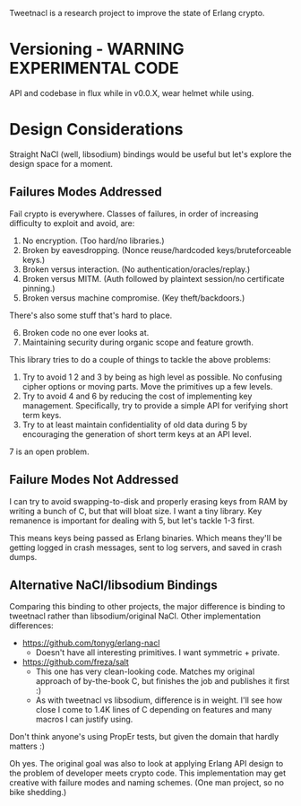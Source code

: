 Tweetnacl is a research project to improve the state of Erlang crypto.


# Versioning - WARNING EXPERIMENTAL CODE

API and codebase in flux while in v0.0.X, wear helmet while using.


# Design Considerations

Straight NaCl (well, libsodium) bindings would be useful but let's explore the design space for a moment.

## Failures Modes Addressed

Fail crypto is everywhere. Classes of failures, in order of increasing difficulty to exploit and avoid, are:

1. No encryption. (Too hard/no libraries.)
2. Broken by eavesdropping. (Nonce reuse/hardcoded keys/bruteforceable keys.)
3. Broken versus interaction. (No authentication/oracles/replay.)
4. Broken versus MITM. (Auth followed by plaintext session/no certificate pinning.)
5. Broken versus machine compromise. (Key theft/backdoors.)

There's also some stuff that's hard to place.

6. Broken code no one ever looks at.
7. Maintaining security during organic scope and feature growth.

This library tries to do a couple of things to tackle the above problems:

1. Try to avoid 1 2 and 3 by being as high level as possible. No confusing cipher options or moving parts. Move the primitives up a few levels.
2. Try to avoid 4 and 6 by reducing the cost of implementing key management. Specifically, try to provide a simple API for verifying short term keys.
3. Try to at least maintain confidentiality of old data during 5 by encouraging the generation of short term keys at an API level.

7 is an open problem.

## Failure Modes Not Addressed

I can try to avoid swapping-to-disk and properly erasing keys from RAM by writing a bunch of C, but that will bloat size. I want a tiny library. Key remanence is important for dealing with 5, but let's tackle 1-3 first.

This means keys being passed as Erlang binaries. Which means they'll be getting logged in crash messages, sent to log servers, and saved in crash dumps. 

## Alternative NaCl/libsodium Bindings

Comparing this binding to other projects, the major difference is binding to
tweetnacl rather than libsodium/original NaCl. Other implementation
differences:

- https://github.com/tonyg/erlang-nacl
    - Doesn't have all interesting primitives. I want symmetric + private.
- https://github.com/freza/salt
    - This one has very clean-looking code. Matches my original approach of
      by-the-book C, but finishes the job and publishes it first :)
    - As with tweetnacl vs libsodium, difference is in weight. I'll see how
      close I come to 1.4K lines of C depending on features and many macros I
      can justify using.

Don't think anyone's using PropEr tests, but given the domain that hardly
matters :)

Oh yes. The original goal was also to look at applying Erlang API design to the
problem of developer meets crypto code. This implementation may get creative
with failure modes and naming schemes. (One man project, so no bike shedding.)
